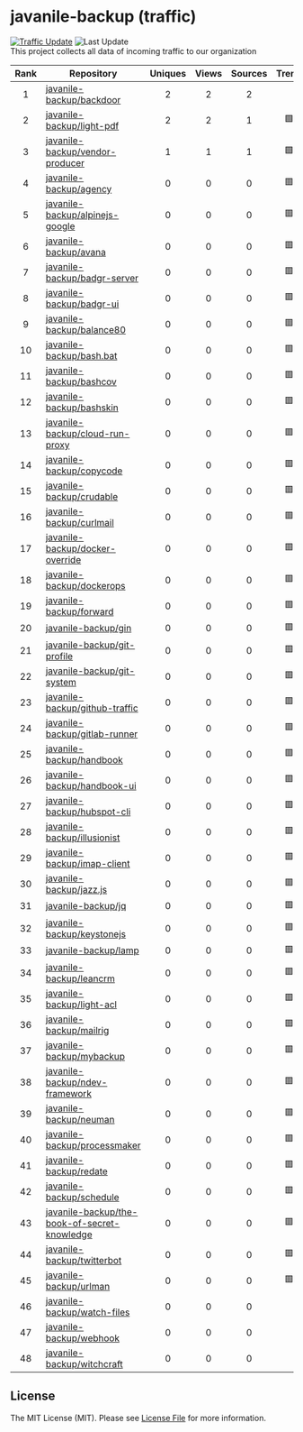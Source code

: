 # javanile-backup (traffic)
[![Traffic Update](https://github.com/javanile/github-traffic/actions/workflows/update.yml/badge.svg)](https://github.com/javanile/github-traffic/actions/workflows/update.yml)
![Last Update](https://img.shields.io/badge/Last%20Update-2023--02--05%2008%3A24%3A42%20UTC-blue)  
This project collects all data of incoming traffic to our organization  

| Rank | Repository | Uniques | Views | Sources | Trend |
|:----:|------------|:-----:|:-------:|:-------:|:-----:|
| 1 | [javanile-backup/backdoor](https://github.com/javanile-backup/backdoor) | 2 | 2 | 2 |  |
| 2 | [javanile-backup/light-pdf](https://github.com/javanile-backup/light-pdf) | 2 | 2 | 1 | 🟩 |
| 3 | [javanile-backup/vendor-producer](https://github.com/javanile-backup/vendor-producer) | 1 | 1 | 1 | 🟩 |
| 4 | [javanile-backup/agency](https://github.com/javanile-backup/agency) | 0 | 0 | 0 | 🟥 |
| 5 | [javanile-backup/alpinejs-google](https://github.com/javanile-backup/alpinejs-google) | 0 | 0 | 0 | 🟥 |
| 6 | [javanile-backup/avana](https://github.com/javanile-backup/avana) | 0 | 0 | 0 | 🟥 |
| 7 | [javanile-backup/badgr-server](https://github.com/javanile-backup/badgr-server) | 0 | 0 | 0 | 🟥 |
| 8 | [javanile-backup/badgr-ui](https://github.com/javanile-backup/badgr-ui) | 0 | 0 | 0 | 🟥 |
| 9 | [javanile-backup/balance80](https://github.com/javanile-backup/balance80) | 0 | 0 | 0 | 🟥 |
| 10 | [javanile-backup/bash.bat](https://github.com/javanile-backup/bash.bat) | 0 | 0 | 0 | 🟥 |
| 11 | [javanile-backup/bashcov](https://github.com/javanile-backup/bashcov) | 0 | 0 | 0 | 🟥 |
| 12 | [javanile-backup/bashskin](https://github.com/javanile-backup/bashskin) | 0 | 0 | 0 | 🟥 |
| 13 | [javanile-backup/cloud-run-proxy](https://github.com/javanile-backup/cloud-run-proxy) | 0 | 0 | 0 | 🟥 |
| 14 | [javanile-backup/copycode](https://github.com/javanile-backup/copycode) | 0 | 0 | 0 | 🟥 |
| 15 | [javanile-backup/crudable](https://github.com/javanile-backup/crudable) | 0 | 0 | 0 | 🟥 |
| 16 | [javanile-backup/curlmail](https://github.com/javanile-backup/curlmail) | 0 | 0 | 0 | 🟥 |
| 17 | [javanile-backup/docker-override](https://github.com/javanile-backup/docker-override) | 0 | 0 | 0 | 🟥 |
| 18 | [javanile-backup/dockerops](https://github.com/javanile-backup/dockerops) | 0 | 0 | 0 | 🟥 |
| 19 | [javanile-backup/forward](https://github.com/javanile-backup/forward) | 0 | 0 | 0 | 🟥 |
| 20 | [javanile-backup/gin](https://github.com/javanile-backup/gin) | 0 | 0 | 0 | 🟥 |
| 21 | [javanile-backup/git-profile](https://github.com/javanile-backup/git-profile) | 0 | 0 | 0 | 🟥 |
| 22 | [javanile-backup/git-system](https://github.com/javanile-backup/git-system) | 0 | 0 | 0 | 🟥 |
| 23 | [javanile-backup/github-traffic](https://github.com/javanile-backup/github-traffic) | 0 | 0 | 0 | 🟥 |
| 24 | [javanile-backup/gitlab-runner](https://github.com/javanile-backup/gitlab-runner) | 0 | 0 | 0 | 🟥 |
| 25 | [javanile-backup/handbook](https://github.com/javanile-backup/handbook) | 0 | 0 | 0 | 🟥 |
| 26 | [javanile-backup/handbook-ui](https://github.com/javanile-backup/handbook-ui) | 0 | 0 | 0 | 🟥 |
| 27 | [javanile-backup/hubspot-cli](https://github.com/javanile-backup/hubspot-cli) | 0 | 0 | 0 | 🟥 |
| 28 | [javanile-backup/illusionist](https://github.com/javanile-backup/illusionist) | 0 | 0 | 0 | 🟥 |
| 29 | [javanile-backup/imap-client](https://github.com/javanile-backup/imap-client) | 0 | 0 | 0 | 🟥 |
| 30 | [javanile-backup/jazz.js](https://github.com/javanile-backup/jazz.js) | 0 | 0 | 0 | 🟥 |
| 31 | [javanile-backup/jq](https://github.com/javanile-backup/jq) | 0 | 0 | 0 | 🟥 |
| 32 | [javanile-backup/keystonejs](https://github.com/javanile-backup/keystonejs) | 0 | 0 | 0 | 🟥 |
| 33 | [javanile-backup/lamp](https://github.com/javanile-backup/lamp) | 0 | 0 | 0 | 🟥 |
| 34 | [javanile-backup/leancrm](https://github.com/javanile-backup/leancrm) | 0 | 0 | 0 | 🟥 |
| 35 | [javanile-backup/light-acl](https://github.com/javanile-backup/light-acl) | 0 | 0 | 0 | 🟥 |
| 36 | [javanile-backup/mailrig](https://github.com/javanile-backup/mailrig) | 0 | 0 | 0 | 🟥 |
| 37 | [javanile-backup/mybackup](https://github.com/javanile-backup/mybackup) | 0 | 0 | 0 | 🟥 |
| 38 | [javanile-backup/ndev-framework](https://github.com/javanile-backup/ndev-framework) | 0 | 0 | 0 | 🟥 |
| 39 | [javanile-backup/neuman](https://github.com/javanile-backup/neuman) | 0 | 0 | 0 | 🟥 |
| 40 | [javanile-backup/processmaker](https://github.com/javanile-backup/processmaker) | 0 | 0 | 0 | 🟥 |
| 41 | [javanile-backup/redate](https://github.com/javanile-backup/redate) | 0 | 0 | 0 | 🟥 |
| 42 | [javanile-backup/schedule](https://github.com/javanile-backup/schedule) | 0 | 0 | 0 | 🟥 |
| 43 | [javanile-backup/the-book-of-secret-knowledge](https://github.com/javanile-backup/the-book-of-secret-knowledge) | 0 | 0 | 0 | 🟥 |
| 44 | [javanile-backup/twitterbot](https://github.com/javanile-backup/twitterbot) | 0 | 0 | 0 | 🟥 |
| 45 | [javanile-backup/urlman](https://github.com/javanile-backup/urlman) | 0 | 0 | 0 | 🟥 |
| 46 | [javanile-backup/watch-files](https://github.com/javanile-backup/watch-files) | 0 | 0 | 0 |  |
| 47 | [javanile-backup/webhook](https://github.com/javanile-backup/webhook) | 0 | 0 | 0 |  |
| 48 | [javanile-backup/witchcraft](https://github.com/javanile-backup/witchcraft) | 0 | 0 | 0 |  |
## License
The MIT License (MIT). Please see [License File](LICENSE) for more information.
